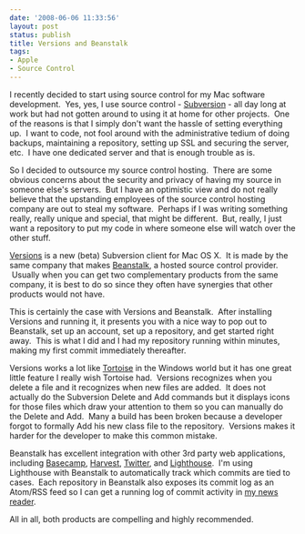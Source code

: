 ```yaml
---
date: '2008-06-06 11:33:56'
layout: post
status: publish
title: Versions and Beanstalk
tags:
- Apple
- Source Control
---
```


I recently decided to start using source control for my Mac software development.  Yes, yes, I use source control - [Subversion](http://subversion.tigris.org/) - all day long at work but had not gotten around to using it at home for other projects.  One of the reasons is that I simply don't want the hassle of setting everything up.  I want to code, not fool around with the administrative tedium of doing backups, maintaining a repository, setting up SSL and securing the server, etc.  I have one dedicated server and that is enough trouble as is.

So I decided to outsource my source control hosting.  There are some obvious concerns about the security and privacy of having my source in someone else's servers.  But I have an optimistic view and do not really believe that the upstanding employees of the source control hosting company are out to steal my software.  Perhaps if I was writing something really, really unique and special, that might be different.  But, really, I just want a repository to put my code in where someone else will watch over the other stuff.

[Versions](http://www.versionsapp.com/) is a new (beta) Subversion client for Mac OS X.  It is made by the same company that makes [Beanstalk](http://www.beanstalkapp.com), a hosted source control provider.  Usually when you can get two complementary products from the same company, it is best to do so since they often have synergies that other products would not have.

This is certainly the case with Versions and Beanstalk.  After installing Versions and running it, it presents you with a nice way to pop out to Beanstalk, set up an account, set up a repository, and get started right away.  This is what I did and I had my repository running within minutes, making my first commit immediately thereafter.

Versions works a lot like [Tortoise](http://tortoisesvn.tigris.org/) in the Windows world but it has one great little feature I really wish Tortoise had.  Versions recognizes when you delete a file and it recognizes when new files are added.  It does not actually do the Subversion Delete and Add commands but it displays icons for those files which draw your attention to them so you can manually do the Delete and Add.  Many a build has been broken because a developer forgot to formally Add his new class file to the repository.  Versions makes it harder for the developer to make this common mistake.

Beanstalk has excellent integration with other 3rd party web applications, including [Basecamp](http://www.basecamphq.com/), [Harvest](http://www.getharvest.com/), [Twitter](http://twitter.com), and [Lighthouse](http://www.lighthouseapp.com/).  I'm using Lighthouse with Beanstalk to automatically track which commits are tied to cases.  Each repository in Beanstalk also exposes its commit log as an Atom/RSS feed so I can get a running log of commit activity in [my news reader](http://www.newsgator.com/Individuals/NetNewsWire/default.aspx).

All in all, both products are compelling and highly recommended.

